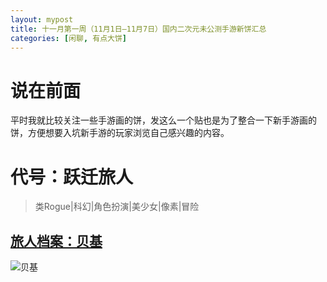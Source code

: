 ```yaml
---
layout: mypost
title: 十一月第一周（11月1日—11月7日）国内二次元未公测手游新饼汇总
categories: [闲聊, 有点大饼]
---
```


# **说在前面**
平时我就比较关注一些手游画的饼，发这么一个贴也是为了整合一下新手游画的饼，方便想要入坑新手游的玩家浏览自己感兴趣的内容。

# **代号：跃迁旅人**
>类Rogue|科幻|角色扮演|美少女|像素|冒险

## [旅人档案：贝基](https://www.bilibili.com/video/av721459777)
![贝基](2021-11-07-yqlr1.png)
